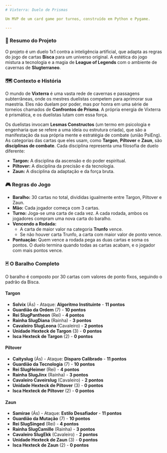 ```yaml
---
# Vixterra: Duelo de Prismas

Um MVP de um card game por turnos, construído em Python e Pygame.

---
```


### 📜 Resumo do Projeto

O projeto é um duelo 1x1 contra a inteligência artificial, que adapta as regras do jogo de cartas **Bisca** para um universo original. A estética do jogo mistura a tecnologia e a magia de **League of Legends** com o ambiente de cavernas de **Slugterraneo**.

### 🗺️ Contexto e História

O mundo de **Vixterra** é uma vasta rede de cavernas e passagens subterrâneas, onde os mestres duelistas competem para aprimorar sua maestria. Eles não duelam por poder, mas por honra em uma série de torneios chamados de **Confrontos de Prisma**. A própria energia de Vixterra é prismática, e os duelistas lutam com essa força.

Os duelistas invocam **Lesmas Constructos** (um termo em psicologia e engenharia que se refere a uma ideia ou estrutura criada), que são a manifestação da sua própria mente e estratégia de combate (união PsiEng). As categorias das cartas que eles usam, como **Targon**, **Piltover** e **Zaun**, são **disciplinas de combate**. Cada disciplina representa uma filosofia de duelo diferente:

* **Targon:** A disciplina da ascensão e do poder espiritual.
* **Piltover:** A disciplina da precisão e da tecnologia.
* **Zaun:** A disciplina da adaptação e da força bruta.

### 🎮 Regras do Jogo

* **Baralho:** 30 cartas no total, divididas igualmente entre Targon, Piltover e Zaun.
* **Mão:** Cada jogador começa com 3 cartas.
* **Turno:** Joga-se uma carta de cada vez. A cada rodada, ambos os jogadores compram uma nova carta do baralho.
* **Vencendo a Rodada:**
    * A carta de maior valor na categoria **Trunfo** vence.
    * Se não houver carta Trunfo, a carta com maior valor de ponto vence.
* **Pontuação:** Quem vence a rodada pega as duas cartas e soma os pontos. O duelo termina quando todas as cartas acabam, e o jogador com mais pontos vence.

### 🃏 O Baralho Completo

O baralho é composto por 30 cartas com valores de ponto fixos, seguindo o padrão da Bisca.

#### **Targon**
* **Solvix** (Ás) - Ataque: **Algoritmo Instituinte** - **11 pontos**
* **Guardião da Ordem** (7) - **10 pontos**
* **Rei SlugPantheon** (Rei) - **4 pontos**
* **Rainha SlugDiana** (Rainha) - **3 pontos**
* **Cavaleiro SlugLeona** (Cavaleiro) - **2 pontos**
* **Unidade Hexteck de Targon** (3) - **0 pontos**
* **Isca Hexteck de Targon** (2) - **0 pontos**

#### **Piltover**
* **Caityslug** (Ás) - Ataque: **Disparo Calibrado** - **11 pontos**
* **Guardião da Tecnologia** (7) - **10 pontos**
* **Rei SlugHeimer** (Rei) - **4 pontos**
* **Rainha SlugJinx** (Rainha) - **3 pontos**
* **Cavaleiro Caveirslug** (Cavaleiro) - **2 pontos**
* **Unidade Hexteck de Piltover** (3) - **0 pontos**
* **Isca Hexteck de Piltover** (2) - **0 pontos**

#### **Zaun**
* **Samirae** (Ás) - Ataque: **Estilo Desafiador** - **11 pontos**
* **Guardião da Mutação** (7) - **10 pontos**
* **Rei SlugSinged** (Rei) - **4 pontos**
* **Rainha SlugCamille** (Rainha) - **3 pontos**
* **Cavaleiro SlugEkk** (Cavaleiro) - **2 pontos**
* **Unidade Hexteck de Zaun** (3) - **0 pontos**
* **Isca Hexteck de Zaun** (2) - **0 pontos**
